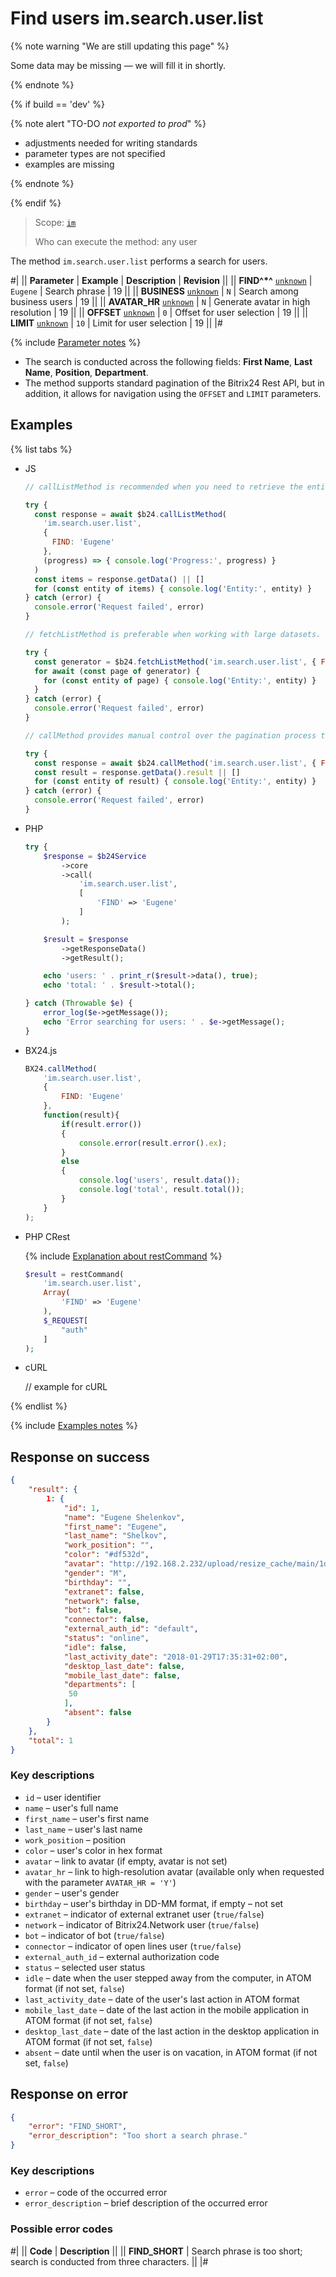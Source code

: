 # Find users im.search.user.list

{% note warning "We are still updating this page" %}

Some data may be missing — we will fill it in shortly.

{% endnote %}

{% if build == 'dev' %}

{% note alert "TO-DO _not exported to prod_" %}

- adjustments needed for writing standards
- parameter types are not specified
- examples are missing

{% endnote %}

{% endif %}

> Scope: [`im`](../../scopes/permissions.md)
>
> Who can execute the method: any user

The method `im.search.user.list` performs a search for users.

#|
|| **Parameter** | **Example** | **Description** | **Revision** ||
|| **FIND^*^**
[`unknown`](../../data-types.md) | `Eugene` | Search phrase | 19 ||
|| **BUSINESS**
[`unknown`](../../data-types.md) | `N` | Search among business users | 19 ||
|| **AVATAR_HR**
[`unknown`](../../data-types.md) | `N` | Generate avatar in high resolution | 19 ||
|| **OFFSET**
[`unknown`](../../data-types.md) | `0` | Offset for user selection | 19 ||
|| **LIMIT**
[`unknown`](../../data-types.md) | `10` | Limit for user selection | 19 ||
|#

{% include [Parameter notes](../../../_includes/required.md) %}

- The search is conducted across the following fields: **First Name**, **Last Name**, **Position**, **Department**.
- The method supports standard pagination of the Bitrix24 Rest API, but in addition, it allows for navigation using the `OFFSET` and `LIMIT` parameters.

## Examples

{% list tabs %}

- JS

    ```js
    // callListMethod is recommended when you need to retrieve the entire set of list data and the volume of records is relatively small (up to about 1000 items). The method loads all data at once, which can lead to high memory load when working with large volumes.
    
    try {
      const response = await $b24.callListMethod(
        'im.search.user.list',
        {
          FIND: 'Eugene'
        },
        (progress) => { console.log('Progress:', progress) }
      )
      const items = response.getData() || []
      for (const entity of items) { console.log('Entity:', entity) }
    } catch (error) {
      console.error('Request failed', error)
    }
    
    // fetchListMethod is preferable when working with large datasets. The method implements iterative selection using a generator, allowing data to be processed in parts and efficiently using memory.
    
    try {
      const generator = $b24.fetchListMethod('im.search.user.list', { FIND: 'Eugene' }, 'ID')
      for await (const page of generator) {
        for (const entity of page) { console.log('Entity:', entity) }
      }
    } catch (error) {
      console.error('Request failed', error)
    }
    
    // callMethod provides manual control over the pagination process through the start parameter. Suitable for scenarios where precise control over request batches is required. However, it may be less efficient compared to fetchListMethod when dealing with large volumes of data.
    
    try {
      const response = await $b24.callMethod('im.search.user.list', { FIND: 'Eugene' }, 0)
      const result = response.getData().result || []
      for (const entity of result) { console.log('Entity:', entity) }
    } catch (error) {
      console.error('Request failed', error)
    }
    ```

- PHP

    ```php
    try {
        $response = $b24Service
            ->core
            ->call(
                'im.search.user.list',
                [
                    'FIND' => 'Eugene'
                ]
            );
    
        $result = $response
            ->getResponseData()
            ->getResult();
    
        echo 'users: ' . print_r($result->data(), true);
        echo 'total: ' . $result->total();
    
    } catch (Throwable $e) {
        error_log($e->getMessage());
        echo 'Error searching for users: ' . $e->getMessage();
    }
    ```

- BX24.js

    ```js
    BX24.callMethod(
        'im.search.user.list',
        {
            FIND: 'Eugene'
        },
        function(result){
            if(result.error())
            {
                console.error(result.error().ex);
            }
            else
            {
                console.log('users', result.data());
                console.log('total', result.total());
            }
        }
    );
    ```

- PHP CRest

    {% include [Explanation about restCommand](../_includes/rest-command.md) %}

    ```php
    $result = restCommand(
        'im.search.user.list',
        Array(
            'FIND' => 'Eugene'
        ),
        $_REQUEST[
            "auth"
        ]
    );    
    ```

- cURL

    // example for cURL

{% endlist %}

{% include [Examples notes](../../../_includes/examples.md) %}

## Response on success

```json
{    
    "result": {
        1: {
            "id": 1,
            "name": "Eugene Shelenkov",
            "first_name": "Eugene",
            "last_name": "Shelkov",
            "work_position": "",
            "color": "#df532d",
            "avatar": "http://192.168.2.232/upload/resize_cache/main/1d3/100_100_2/shelenkov.png",
            "gender": "M",
            "birthday": "",
            "extranet": false,
            "network": false,
            "bot": false,
            "connector": false,
            "external_auth_id": "default",
            "status": "online",
            "idle": false,
            "last_activity_date": "2018-01-29T17:35:31+02:00",
            "desktop_last_date": false,
            "mobile_last_date": false,
            "departments": [
             50
            ],
            "absent": false
        }
    },
    "total": 1
}    
```

### Key descriptions

- `id` – user identifier
- `name` – user's full name
- `first_name` – user's first name
- `last_name` – user's last name
- `work_position` – position
- `color` – user's color in hex format
- `avatar` – link to avatar (if empty, avatar is not set)
- `avatar_hr` – link to high-resolution avatar (available only when requested with the parameter `AVATAR_HR = 'Y'`)
- `gender` – user's gender
- `birthday` – user's birthday in DD-MM format, if empty – not set
- `extranet` – indicator of external extranet user (`true/false`)
- `network` – indicator of Bitrix24.Network user (`true/false`)
- `bot` – indicator of bot (`true/false`)
- `connector` – indicator of open lines user (`true/false`)
- `external_auth_id` – external authorization code
- `status` – selected user status
- `idle` – date when the user stepped away from the computer, in ATOM format (if not set, `false`)
- `last_activity_date` – date of the user's last action in ATOM format
- `mobile_last_date` – date of the last action in the mobile application in ATOM format (if not set, `false`)
- `desktop_last_date` – date of the last action in the desktop application in ATOM format (if not set, `false`)
- `absent` – date until when the user is on vacation, in ATOM format (if not set, `false`)

## Response on error

```json
{
    "error": "FIND_SHORT",
    "error_description": "Too short a search phrase."
}
```

### Key descriptions

- `error` – code of the occurred error
- `error_description` – brief description of the occurred error

### Possible error codes

#|
|| **Code** | **Description** ||
|| **FIND_SHORT** | Search phrase is too short; search is conducted from three characters. ||
|#